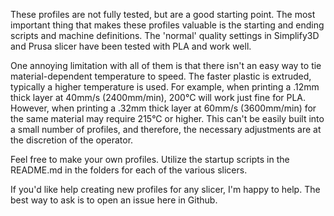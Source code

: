 These profiles are not fully tested, but are a good starting point. The most important thing that makes these profiles valuable is the starting and ending scripts and machine definitions. The 'normal' quality settings in Simplify3D and Prusa slicer have been tested with PLA and work well.

One annoying limitation with all of them is that there isn't an easy way to tie material-dependent temperature to speed. The faster plastic is extruded, typically a higher temperature is used. For example, when printing a .12mm thick layer at 40mm/s (2400mm/min), 200°C will work just fine for PLA. However, when printing a .32mm thick layer at 60mm/s (3600mm/min) for the same material may require 215°C or higher. This can't be easily built into a small number of profiles, and therefore, the necessary adjustments are at the discretion of the operator.

Feel free to make your own profiles. Utilize the startup scripts in the README.md in the folders for each of the various slicers.

If you'd like help creating new profiles for any slicer, I'm happy to help. The best way to ask is to open an issue here in Github.
